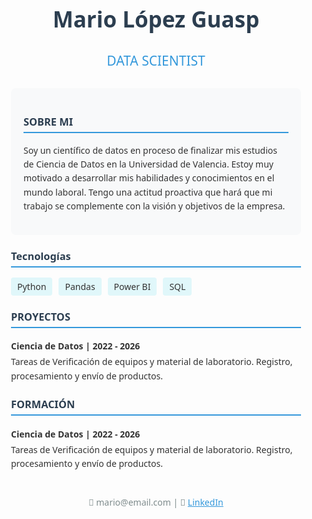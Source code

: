 <div style="font-family: 'Segoe UI', Arial, sans-serif; max-width: 800px; margin: 0 auto; padding: 20px; color: #333;">
  
  <!-- Header con nombre y título -->
  <div style="text-align: center; margin-bottom: 30px;">
    <h1 style="color: #2c3e50; font-size: 2.5em;">Mario López Guasp</h1>
    <h2 style="color: #3498db; font-weight: 300;">DATA SCIENTIST</h2>
  </div>

  <!-- Sección Objetivo -->
  <div style="background: #f8f9fa; padding: 20px; border-radius: 8px; margin-bottom: 20px;">
    <h3 style="color: #2c3e50; border-bottom: 2px solid #3498db; padding-bottom: 5px;">SOBRE MI</h3>
    <p style="line-height: 1.6;">Soy un científico de datos en proceso de finalizar mis estudios de Ciencia de Datos en la Universidad de Valencia. Estoy muy motivado a desarrollar mis habilidades y conocimientos en el mundo laboral. Tengo una actitud proactiva que hará que mi trabajo se complemente con la visión y objetivos de la empresa.</p>
  </div>

  <!-- Sección Habilidades -->
  <div style="margin-bottom: 20px;">
    <h3 style="color: #2c3e50; border-bottom: 2px solid #3498db; padding-bottom: 5px;">Tecnologías</h3>
    <div style="display: flex; flex-wrap: wrap; gap: 10px;">
      <span style="background: #e0f7fa; padding: 5px 10px; border-radius: 4px;">Python</span>
      <span style="background: #e0f7fa; padding: 5px 10px; border-radius: 4px;">Pandas</span>
      <span style="background: #e0f7fa; padding: 5px 10px; border-radius: 4px;">Power BI</span>
      <span style="background: #e0f7fa; padding: 5px 10px; border-radius: 4px;">SQL</span>
      <!-- Añade más habilidades -->
    </div>
  </div>
  
  <!-- Sección Proyectos -->
  <div style="margin-bottom: 20px;">
    <h3 style="color: #2c3e50; border-bottom: 2px solid #3498db; padding-bottom: 5px;">PROYECTOS</h3>
    <div style="margin-bottom: 15px;">
      <h4 style="margin-bottom: 5px;">Ciencia de Datos | 2022 - 2026</h4>
      <p style="margin: 0; line-height: 1.6;">Tareas de Verificación de equipos y material de laboratorio. Registro, procesamiento y envío de productos.</p>
    </div>
    <!-- Añade más proyectos -->
  </div>
  
  <!-- Sección Formación -->
  <div style="margin-bottom: 20px;">
    <h3 style="color: #2c3e50; border-bottom: 2px solid #3498db; padding-bottom: 5px;">FORMACIÓN</h3>
    <div style="margin-bottom: 15px;">
      <h4 style="margin-bottom: 5px;">Ciencia de Datos | 2022 - 2026</h4>
      <p style="margin: 0; line-height: 1.6;">Tareas de Verificación de equipos y material de laboratorio. Registro, procesamiento y envío de productos.</p>
    </div>
    <!-- Añade más experiencias -->
  </div>

  <!-- Footer con contacto -->
  <div style="text-align: center; margin-top: 40px; color: #7f8c8d;">
    <p>📧 mario@email.com | 🔗 <a href="https://linkedin.com/in/tuperfil" style="color: #3498db;">LinkedIn</a></p>
  </div>

</div>
